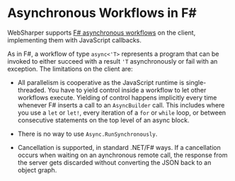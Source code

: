 # Asynchronous Workflows in F#

WebSharper supports [F# asynchronous workflows][asyncs] on the client,
implementing them with JavaScript callbacks.

As in F#, a workflow of type `async<'T>` represents a program that can
be invoked to either succeed with a result `'T` asynchronously or fail
with an exception.  The limitations on the client are:

* All parallelism is cooperative as the JavaScript runtime is single-threaded. 
  You have to yield control inside a
  workflow to let other workflows execute.
  Yielding of control happens implicitly every time whenever F# inserts
  a call to an `AsyncBuilder` call.
  This includes where you use a `let` or `let!`, every iteration of a `for` or `while` loop, 
  or between consecutive statements on the top level of an async block.

* There is no way to use `Async.RunSynchronously`.

* Cancellation is supported, in standard .NET/F# ways. If a cancellation occurs
  when waiting on an aynchronous remote call, the response from the server gets
  discarded without converting the JSON back to an object graph.

[asyncs]: http://msdn.microsoft.com/en-us/library/dd233250.aspx
